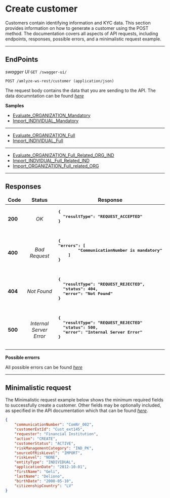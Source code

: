 # Create customer



Customers contain identifying information and KYC data. This section provides information on how to generate a customer using the POST method. The documentation covers all aspects of API requests, including endpoints, responses, possible errors, and a minimalistic request example.

------------


## EndPoints

*swagger UI* `GET /swagger-ui/`

`POST /amlyze-ws-rest/customer (application/json)`

The request body contains the data that you are sending to the API. The data documntation can be found [*here*](fields.md) 

**Samples**
* [Evaluate_ORGANIZATION_Mandatory](samples/evaluate_ORGANIZATION_Mandatory.json) 
* [Import_INDIVIDUAL_Mandatory](samples/import_INDIVIDUAL_Mandatory.json) 
---
* [Evaluate_ORGANIZATION_Full](samples/evaluate_ORGANIZATION_Full.json)
* [Import_INDIVIDUAL_Full](samples/import_INDIVIDUAL_full.json) 
---
* [Evaluate_ORGANIZATION_Full_Related_ORG_IND](samples/evaluate_ORGANIZATION_Full_Related_ORG_IND.json)
* [Import_INDVIDUAL_Full_Related_IND](samples/import_INDVIDUAL_Full_Related_IND.json)
* [Import_ORGANIZATION_Full_related_ORG](samples/import_ORGANIZATION_Full_related_ORG.json)

----------------------

## Responses

<table>
		<thead>
			<tr>
				<td style="text-align:center"><b>Code<b></td>
				<td style="text-align:center"><b>Status<b></td>
				<td style="text-align:center"><b>Response<b></td>
			</tr>
		</thead>
		<tbody>
			<tr>
				<td><b>200<b></td>
				<td style="text-align:center"><i>OK<i></td>
				<td>
					<pre><b>{
  "resultType": "REQUEST_ACCEPTED"
}
				</td>
			</tr>
			<tr>
				<td><b>400<b></td>
				<td style="text-align:center"><i>Bad Request<i></td>
				<td> <pre><b>{
"errors": [
        "CommunicationNumber is mandatory"
   	]
}
				</td>
			</tr>
				<tr>
				<td><b>404<b></td>
				<td style="text-align:center"><i>Not Found<i></td>
				<td> <pre><b>{
  "resultType": "REQUEST_REJECTED",
  "status": 404,
  "error": "Not Found"
}
				</td>
			</tr>
			<tr>
				<td><b>500<b></td>
				<td style="text-align:center"><i>Internal Server Error<i></td>
				<td> <pre><b>{
  "resultType": "REQUEST_REJECTED"
  "status": 500,
  "error": "Internal Server Error"
}
				</td>
			</tr>
		</tbody>
</table>


**Possible errorrs**

All possible errors can be found [*here*](cust_possible_errors.md)  


------


## Minimalistic request

The Minimalistic request example below shows the minimum required fields to successfully create a customer. Other fields may be optionally included, as specified in the API documentation which that can be found [*here*](fields.md).



```json
{
	"communicationNumber": "ComNr_002",
	"customerExtId": "Cust_ext145",
	"requester": "Financial Institution",
	"action": "CREATE",
	"customerStatus": "ACTIVE",
	"riskManagementCategory": "IND_PK",
	"sourceOfRiskLevel": "IMPORT",
	"riskLevel": "NONE",
	"entityType": "INDIVIDUAL",
	"applicationDate": "2012-10-01",
	"firstName": "Geli",
	"lastName": "Deliono",
	"birthDate": "2000-05-10",
	"citizenshipCountry": "LV"
}
```




